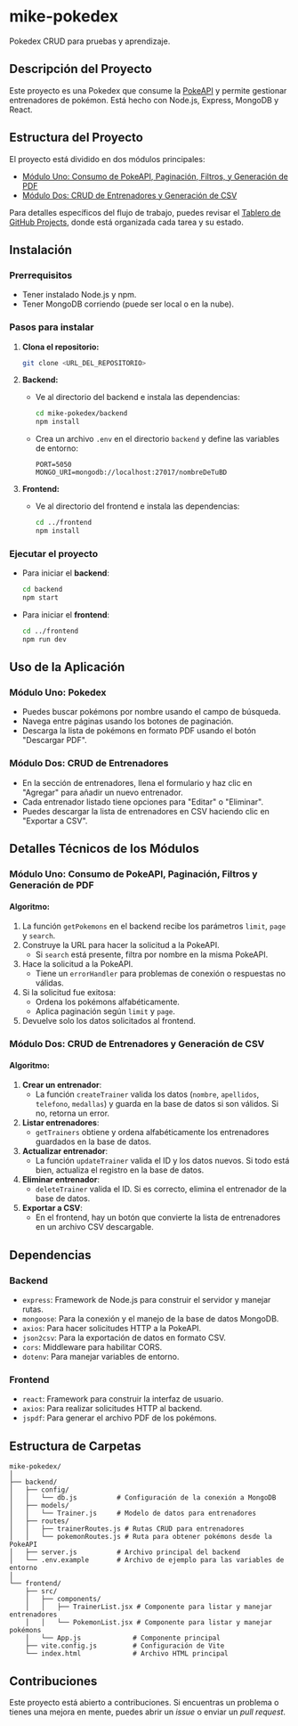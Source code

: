 # mike-pokedex

Pokedex CRUD para pruebas y aprendizaje.

## Descripción del Proyecto

Este proyecto es una Pokedex que consume la [PokeAPI](https://pokeapi.co/docs/v2) y permite gestionar entrenadores de pokémon. Está hecho con Node.js, Express, MongoDB y React.

## Estructura del Proyecto

El proyecto está dividido en dos módulos principales:

- [Módulo Uno: Consumo de PokeAPI, Paginación, Filtros, y Generación de PDF](#módulo-uno-consumo-de-pokeapi-paginación-filtros-y-generación-de-pdf)
- [Módulo Dos: CRUD de Entrenadores y Generación de CSV](#módulo-dos-crud-de-entrenadores-y-generación-de-csv)

Para detalles específicos del flujo de trabajo, puedes revisar el [Tablero de GitHub Projects](https://github.com/users/MikeDev206/projects/1/views/1?pane=issue&itemId=86258522), donde está organizada cada tarea y su estado.

## Instalación

### Prerrequisitos

- Tener instalado Node.js y npm.
- Tener MongoDB corriendo (puede ser local o en la nube).

### Pasos para instalar

1. **Clona el repositorio:**
   ```bash
   git clone <URL_DEL_REPOSITORIO>
   ```
2. **Backend:** 
   - Ve al directorio del backend e instala las dependencias:
     ```bash
     cd mike-pokedex/backend
     npm install
     ```
   - Crea un archivo `.env` en el directorio `backend` y define las variables de entorno:
     ```plaintext
     PORT=5050
     MONGO_URI=mongodb://localhost:27017/nombreDeTuBD
     ```

3. **Frontend:**
   - Ve al directorio del frontend e instala las dependencias:
     ```bash
     cd ../frontend
     npm install
     ```

### Ejecutar el proyecto

- Para iniciar el **backend**:
  ```bash
  cd backend
  npm start
  ```
- Para iniciar el **frontend**:
  ```bash
  cd ../frontend
  npm run dev
  ```

## Uso de la Aplicación

### Módulo Uno: Pokedex

- Puedes buscar pokémons por nombre usando el campo de búsqueda.
- Navega entre páginas usando los botones de paginación.
- Descarga la lista de pokémons en formato PDF usando el botón "Descargar PDF".

### Módulo Dos: CRUD de Entrenadores

- En la sección de entrenadores, llena el formulario y haz clic en "Agregar" para añadir un nuevo entrenador.
- Cada entrenador listado tiene opciones para "Editar" o "Eliminar".
- Puedes descargar la lista de entrenadores en CSV haciendo clic en "Exportar a CSV".

## Detalles Técnicos de los Módulos

### Módulo Uno: Consumo de PokeAPI, Paginación, Filtros y Generación de PDF

#### Algoritmo:

1. La función `getPokemons` en el backend recibe los parámetros `limit`, `page` y `search`.
2. Construye la URL para hacer la solicitud a la PokeAPI.
   - Si `search` está presente, filtra por nombre en la misma PokeAPI.
3. Hace la solicitud a la PokeAPI.
   - Tiene un `errorHandler` para problemas de conexión o respuestas no válidas.
4. Si la solicitud fue exitosa:
   - Ordena los pokémons alfabéticamente.
   - Aplica paginación según `limit` y `page`.
5. Devuelve solo los datos solicitados al frontend.

### Módulo Dos: CRUD de Entrenadores y Generación de CSV

#### Algoritmo:

1. **Crear un entrenador**:
   - La función `createTrainer` valida los datos (`nombre`, `apellidos`, `telefono`, `medallas`) y guarda en la base de datos si son válidos. Si no, retorna un error.
2. **Listar entrenadores**:
   - `getTrainers` obtiene y ordena alfabéticamente los entrenadores guardados en la base de datos.
3. **Actualizar entrenador**:
   - La función `updateTrainer` valida el ID y los datos nuevos. Si todo está bien, actualiza el registro en la base de datos.
4. **Eliminar entrenador**:
   - `deleteTrainer` valida el ID. Si es correcto, elimina el entrenador de la base de datos.
5. **Exportar a CSV**:
   - En el frontend, hay un botón que convierte la lista de entrenadores en un archivo CSV descargable.

## Dependencias

### Backend

- `express`: Framework de Node.js para construir el servidor y manejar rutas.
- `mongoose`: Para la conexión y el manejo de la base de datos MongoDB.
- `axios`: Para hacer solicitudes HTTP a la PokeAPI.
- `json2csv`: Para la exportación de datos en formato CSV.
- `cors`: Middleware para habilitar CORS.
- `dotenv`: Para manejar variables de entorno.

### Frontend

- `react`: Framework para construir la interfaz de usuario.
- `axios`: Para realizar solicitudes HTTP al backend.
- `jspdf`: Para generar el archivo PDF de los pokémons.

## Estructura de Carpetas

```
mike-pokedex/
│
├── backend/
│   ├── config/
│   │   └── db.js          # Configuración de la conexión a MongoDB
│   ├── models/
│   │   └── Trainer.js     # Modelo de datos para entrenadores
│   ├── routes/
│   │   ├── trainerRoutes.js # Rutas CRUD para entrenadores
│   │   └── pokemonRoutes.js # Ruta para obtener pokémons desde la PokeAPI
│   ├── server.js          # Archivo principal del backend
│   └── .env.example       # Archivo de ejemplo para las variables de entorno
│
└── frontend/
    ├── src/
    │   ├── components/
    │   │   ├── TrainerList.jsx # Componente para listar y manejar entrenadores
    │   │   └── PokemonList.jsx # Componente para listar y manejar pokémons
    │   └── App.js             # Componente principal
    ├── vite.config.js         # Configuración de Vite
    └── index.html             # Archivo HTML principal
```

## Contribuciones

Este proyecto está abierto a contribuciones. Si encuentras un problema o tienes una mejora en mente, puedes abrir un _issue_ o enviar un _pull request_.
